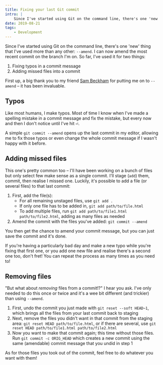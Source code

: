 ```yaml
---
title: Fixing your last Git commit
intro: |
    Since I've started using Git on the command line, there's one 'new' thing that I've used more than any other: amending my most recent commit.
date: 2019-08-21
tags:
    - Development
---
```


Since I've started using Git on the command line, there's one 'new' thing that I've used more than any other: `--amend`. I can now amend the most recent commit on the branch I'm on. So far, I've used it for two things:

1. Fixing typos in a commit message
2. Adding missed files into a commit

First up, a big thank you to my friend [Sam Beckham](https://twitter.com/samdbeckham) for putting me on to `--amend` – it has been invaluable.


## Typos

Like most humans, I make typos. Most of time I know when I've made a spelling mistake in a commit message and fix the mistake, but every now and then I don't notice until I've hit <kbd title="Return">⏎</kbd>.

A simple `git commit --amend` opens up the last commit in my editor, allowing me to fix those typos or even change the whole commit message if I wasn't happy with it before.


## Adding missed files

This one's pretty common too – I'll have been working on a bunch of files but only select few make sense as a single commit. I'll stage (`add`) them, commit, then realise I missed one. Luckily, it's possible to add a file (or several files) to that last commit:

1. First, add the file(s):
    - For all remaining unstaged files, use `git add .`
    - If only one file has to be added in, `git add path/to/file.html`
    - To add multiple files, run `git add path/to/file1.html path/to/file2.html`, adding as many files as needed
2. Amend the commit with the files you've added: `git commit --amend`

You then get the chance to amend your commit message, but you can just save the commit and it's done.

If you're having a particularly bad day and make a new typo while you're fixing that first one, or you add one new file and realise there's a second one too, don't fret! You can repeat the process as many times as you need to!


## Removing files

"But what about *removing* files from a commit!?" I hear you ask. I've only needed to do this once or twice and it's a wee bit different (and trickier) than using `--amend`.

1. First, undo the commit you just made with `git reset --soft HEAD~1`, which brings all the files from your last commit back to staging
2. Next, remove the files you didn't want in that commit from the staging area: `git reset HEAD path/to/file.html`, or if there are several, use `git reset HEAD path/to/file1.html path/to/file2.html`
3. Now you want to make that commit again; this time without those files. Run `git commit -c ORIG_HEAD` which creates a new commit using the same (amendable) commit message that you undid in step 1

As for those files you took out of the commit, feel free to do whatever you want with them!
